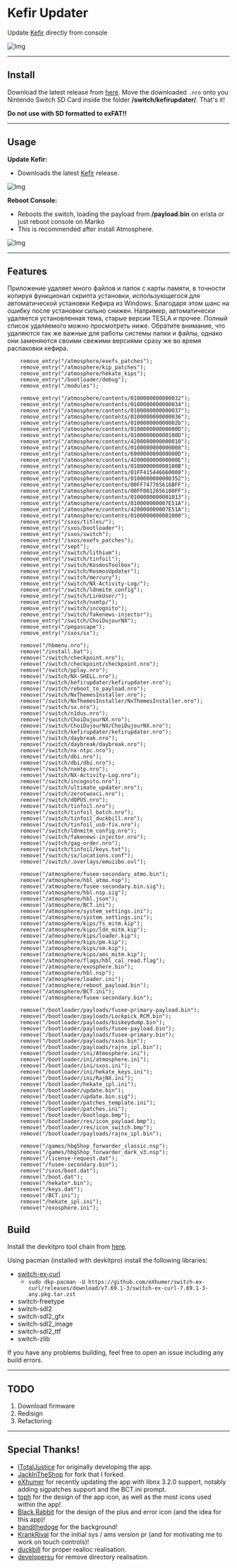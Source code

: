 # Kefir Updater

Update [Kefir](https://github.com/rashevskyv/kefir/) directly from console

![Img](images/menu.jpg)

----

## Install

Download the latest release from [here](https://github.com/rashevskyv/kefirupdater/releases).
Move the downloaded `.nro` onto you Nintendo Switch SD Card inside the folder **/switch/kefirupdater/**.
That's it!

**Do not use with SD formatted to exFAT!!**

----

## Usage

**Update Kefir:**
* Downloads the latest [Kefir](https://github.com/rashevskyv/kefir/releases) release. 

![Img](images/update.jpg)

**Reboot Console:**
* Reboots the switch, loading the payload from **/payload.bin** on erista or just reboot console on Mariko
* This is recommended after install Atmosphere.

![Img](images/reboot.jpg)

----

## Features 

Приложение удаляет много файлов и папок с карты памяти, в точности копируя функционал скрипта установки, использующегося для автоматической установки Кефира из Windows. Благодаря этом шанс на ошибку после установки сильно снижен. Например, автоматически удаляется установленная тема, старые версии TESLA и прочее. Полный список удаляемого можно просмотреть ниже. Обратите внимание, что удаляются так же важные для работы системы папки и файлы, однако они заменяются своими свежими версиями сразу же во время распаковки кефира. 

```
	remove_entry("/atmosphere/exefs_patches");
    remove_entry("/atmosphere/kip_patches");
    remove_entry("/atmosphere/hekate_kips");
    remove_entry("/bootloader/debug");
    remove_entry("/modules");

    remove_entry("/atmosphere/contents/0100000000000032");
    remove_entry("/atmosphere/contents/0100000000000034");
    remove_entry("/atmosphere/contents/0100000000000037");
    remove_entry("/atmosphere/contents/0100000000000036");
    remove_entry("/atmosphere/contents/010000000000002b");
    remove_entry("/atmosphere/contents/010000000000000D");
    remove_entry("/atmosphere/contents/010000000000100D");
    remove_entry("/atmosphere/contents/4200000000000010");
    remove_entry("/atmosphere/contents/0100000000000008");
    remove_entry("/atmosphere/contents/690000000000000D");
    remove_entry("/atmosphere/contents/420000000000000E");
    remove_entry("/atmosphere/contents/010000000000100B");
    remove_entry("/atmosphere/contents/01FF415446660000");
    remove_entry("/atmosphere/contents/0100000000000352");
    remove_entry("/atmosphere/contents/00FF747765616BFF");
    remove_entry("/atmosphere/contents/00FF0012656180FF");
    remove_entry("/atmosphere/contents/0100000000001013");
    remove_entry("/atmosphere/contents/010000000007E51A");
    remove_entry("/atmosphere/contents/420000000007E51A");
    remove_entry("/atmosphere/contents/0100000000001000");
    remove_entry("/sxos/titles/");
    remove_entry("/sxos/bootloader");
    remove_entry("/sxos/switch");
    remove_entry("/sxos/exefs_patches");
    remove_entry("/sept");
    remove_entry("/switch/lithium");
    remove_entry("/switch/tinfoil");
    remove_entry("/switch/KosmosToolbox");
    remove_entry("/switch/KosmosUpdater");
    remove_entry("/switch/mercury");
    remove_entry("/switch/NX-Activity-Log/");
    remove_entry("/switch/ldnmitm_config");
    remove_entry("/switch/LinkUser/");
    remove_entry("/switch/nxmtp/");
    remove_entry("/switch/incognito");
    remove_entry("/switch/fakenews-injector");
    remove_entry("/switch/ChoiDujourNX");
    remove_entry("/pegascape");
    remove_entry("/sxos/sx");

    remove("/hbmenu.nro");
    remove("/install.bat");
    remove("/switch/checkpoint.nro");
    remove("/switch/checkpoint/checkpoint.nro");
    remove("/switch/pplay.nro");
    remove("/switch/NX-SHELL.nro");
    remove("/switch/kefirupdater/kefirupdater.nro");
    remove("/switch/reboot_to_payload.nro");
    remove("/switch/NxThemesInstaller.nro");
    remove("/switch/NxThemesInstaller/NxThemesInstaller.nro");
    remove("/switch/sx.nro");
    remove("/switch/n1dus.nro");
    remove("/switch/ChoiDujourNX.nro");
    remove("/switch/ChoiDujourNX/ChoiDujourNX.nro");
    remove("/switch/kefirupdater/kefirupdater.nro");
    remove("/switch/daybreak.nro");
    remove("/switch/daybreak/daybreak.nro");
    remove("/switch/nx-ntpc.nro");
    remove("/switch/dbi.nro");
    remove("/switch/dbi/dbi.nro");
    remove("/switch/nxmtp.nro");
    remove("/switch/NX-Activity-Log.nro");
    remove("/switch/incognito.nro");
    remove("/switch/ultimate_updater.nro");
    remove("/switch/zerotwoxci.nro");
    remove("/switch/dOPUS.nro");
    remove("/switch/tinfoil.nro");
    remove("/switch/tinfoil_batch.nro");
    remove("/switch/tinfoil_duckbill.nro");
    remove("/switch/tinfoil_usb-fix.nro");
    remove("/switch/ldnmitm_config.nro");
    remove("/switch/fakenews-injector.nro");
    remove("/switch/gag-order.nro");
    remove("/switch/tinfoil/keys.txt");
    remove("/switch/sx/locations.conf");
    remove("/switch/.overlays/emuiibo.ovl");

    remove("/atmosphere/fusee-secondary_atmo.bin");
    remove("/atmosphere/hbl_atmo.nsp");
    remove("/atmosphere/fusee-secondary.bin.sig");
    remove("/atmosphere/hbl.nsp.sig");
    remove("/atmosphere/hbl.json");
    remove("/atmosphere/BCT.ini");
    remove("/atmosphere/system_settings.ini");
    remove("/atmosphere/system_settings.ini");
    remove("/atmosphere/kips/fs_mitm.kip");
    remove("/atmosphere/kips/ldn_mitm.kip");
    remove("/atmosphere/kips/loader.kip");
    remove("/atmosphere/kips/pm.kip");
    remove("/atmosphere/kips/sm.kip");
    remove("/atmosphere/kips/ams_mitm.kip");
    remove("/atmosphere/flags/hbl_cal_read.flag");
    remove("/atmosphere/exosphere.bin");
    remove("/atmosphere/hbl.nsp");
    remove("/atmosphere/loader.ini");
    remove("/atmosphere/reboot_payload.bin");
    remove("/atmosphere/BCT.ini");
    remove("/atmosphere/fusee-secondary.bin");

    remove("/bootloader/payloads/fusee-primary-payload.bin");
    remove("/bootloader/payloads/Lockpick_RCM.bin");
    remove("/bootloader/payloads/biskeydump.bin");
    remove("/bootloader/payloads/fusee-payload.bin");
    remove("/bootloader/payloads/fusee-primary.bin");
    remove("/bootloader/payloads/sxos.bin");
    remove("/bootloader/payloads/rajnx_ipl.bin");
    remove("/bootloader/ini/Atmosphere.ini");
    remove("/bootloader/ini/atmosphere.ini");
    remove("/bootloader/ini/sxos.ini");
    remove("/bootloader/ini/hekate_keys.ini");
    remove("/bootloader/ini/RajNX.ini");
    remove("/bootloader/hekate_ipl.ini");
    remove("/bootloader/update.bin");
    remove("/bootloader/update.bin.sig");
    remove("/bootloader/patches_template.ini");
    remove("/bootloader/patches.ini");
    remove("/bootloader/bootlogo.bmp");
    remove("/bootloader/res/icon_payload.bmp");
    remove("/bootloader/res/icon_switch.bmp");
    remove("/bootloader/payloads/rajnx_ipl.bin");

    remove("/games/hbgShop_forwarder_classic.nsp");
    remove("/games/hbgShop_forwarder_dark_v3.nsp");
    remove("/license-request.dat");
    remove("/fusee-secondary.bin");
    remove("/sxos/boot.dat");
    remove("/boot.dat");
    remove("/hekate*.bin");
    remove("/keys.dat");
    remove("/BCT.ini");
    remove("/hekate_ipl.ini");
    remove("/exosphere.ini");
```

## Build

Install the devkitpro tool chain from [here](https://devkitpro.org/wiki/Getting_Started).

 Using pacman (installed with devkitpro) install the following libraries:
* [switch-ex-curl](https://www.github.com/eXhumer/switch-ex-curl/)
	* `sudo dkp-pacman -U https://github.com/eXhumer/switch-ex-curl/releases/download/v7.69.1-3/switch-ex-curl-7.69.1-3-any.pkg.tar.zst`
* switch-freetype
* switch-sdl2
* switch-sdl2_gfx
* switch-sdl2_image
* switch-sdl2_ttf
* switch-zlib

If you have any problems building, feel free to open an issue including any build errors.

----

## TODO

1. Download firmware 
1. Redisign
1. Refactoring

----

## Special Thanks!

* [ITotalJustice](https://github.com/ITotalJustice) for originally developing the app.
* [JackInTheShop](https://github.com/JackInTheShop) for fork that I forked.
* [eXhumer](https://github.com/eXhumer) for recently updating the app with libnx 3.2.0 support, notably adding sigpatches support and the BCT.ini prompt. 
* [toph](https://github.com/sudot0ph) for the design of the app icon, as well as the most icons used within the app!
* [Black Rabbit](https://github.com/BlackRabbit22) for the design of the plus and error icon (and the idea for this app)!
* [bandithedoge](https://github.com/bandithedoge) for the background!
* [KrankRival](https://github.com/KranKRival) for the initial sys / ams version pr (and for motivating me to work on touch controls)!
* [duckbill](https://github.com/duckbill007) for proper realloc realisation. 
* [developersu](https://github.com/developersu) for remove directory realisation.

